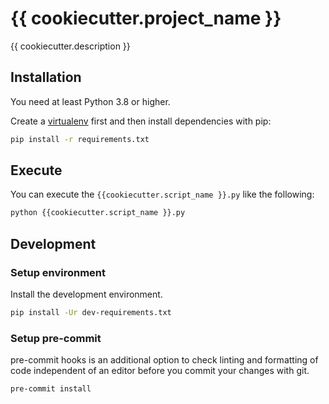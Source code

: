 # {{ cookiecutter.project_name }}

{{ cookiecutter.description }}

## Installation

You need at least Python 3.8 or higher.

Create a [virtualenv](https://packaging.python.org/en/latest/guides/installing-using-pip-and-virtual-environments/) first and then install dependencies with pip:

```bash
pip install -r requirements.txt
```

## Execute

You can execute the `{{cookiecutter.script_name }}.py` like the following:

```bash
python {{cookiecutter.script_name }}.py
```

## Development

### Setup environment

Install the development environment.

```bash
pip install -Ur dev-requirements.txt
```

### Setup pre-commit

pre-commit hooks is an additional option to check linting and formatting of code independent of an editor before you commit your changes with git.

```bash
pre-commit install
```
